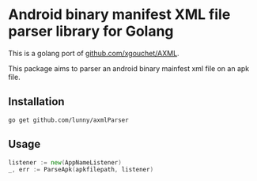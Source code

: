 Android binary manifest XML file parser library for Golang
=======

This is a golang port of [github.com/xgouchet/AXML](http://github.com/xgouchet/AXML).

This package aims to parser an android binary mainfest xml file on an apk file.

Installation
------
```
go get github.com/lunny/axmlParser
```

Usage
------

```Go
listener := new(AppNameListener)
_, err := ParseApk(apkfilepath, listener)
```